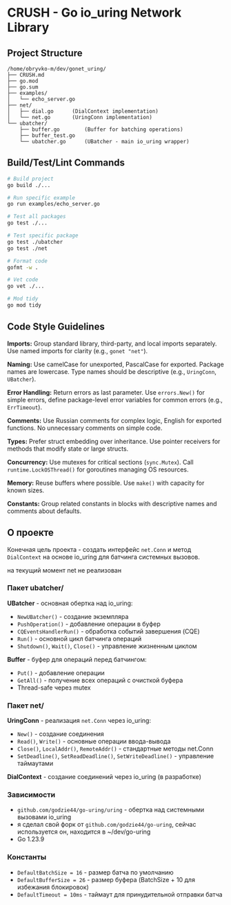 # CRUSH - Go io_uring Network Library

## Project Structure
```
/home/obryvko-m/dev/gonet_uring/
├── CRUSH.md
├── go.mod
├── go.sum
├── examples/
│   └── echo_server.go
├── net/
│   ├── dial.go      (DialContext implementation)
│   └── net.go       (UringConn implementation)
└── ubatcher/
    ├── buffer.go        (Buffer for batching operations)
    ├── buffer_test.go
    └── ubatcher.go      (UBatcher - main io_uring wrapper)
```

## Build/Test/Lint Commands
```bash
# Build project
go build ./...

# Run specific example
go run examples/echo_server.go

# Test all packages
go test ./...

# Test specific package
go test ./ubatcher
go test ./net

# Format code
gofmt -w .

# Vet code
go vet ./...

# Mod tidy
go mod tidy
```

## Code Style Guidelines

**Imports:** Group standard library, third-party, and local imports separately. Use named imports for clarity (e.g., `gonet "net"`).

**Naming:** Use camelCase for unexported, PascalCase for exported. Package names are lowercase. Type names should be descriptive (e.g., `UringConn`, `UBatcher`).

**Error Handling:** Return errors as last parameter. Use `errors.New()` for simple errors, define package-level error variables for common errors (e.g., `ErrTimeout`).

**Comments:** Use Russian comments for complex logic, English for exported functions. No unnecessary comments on simple code.

**Types:** Prefer struct embedding over inheritance. Use pointer receivers for methods that modify state or large structs.

**Concurrency:** Use mutexes for critical sections (`sync.Mutex`). Call `runtime.LockOSThread()` for goroutines managing OS resources.

**Memory:** Reuse buffers where possible. Use `make()` with capacity for known sizes.

**Constants:** Group related constants in blocks with descriptive names and comments about defaults.

## О проекте

Конечная цель проекта - создать интерфейс `net.Conn` и метод `DialContext` на основе io_uring для батчинга системных вызовов.

на текущий момент net не реализован

### Пакет ubatcher/
**UBatcher** - основная обертка над io_uring:
- `NewUBatcher()` - создание экземпляра
- `PushOperation()` - добавление операции в буфер
- `CQEventsHandlerRun()` - обработка событий завершения (CQE)
- `Run()` - основной цикл батчинга операций
- `Shutdown()`, `Wait()`, `Close()` - управление жизненным циклом

**Buffer** - буфер для операций перед батчингом:
- `Put()` - добавление операции
- `GetAll()` - получение всех операций с очисткой буфера
- Thread-safe через mutex

### Пакет net/
**UringConn** - реализация `net.Conn` через io_uring:
- `New()` - создание соединения
- `Read()`, `Write()` - основные операции ввода-вывода
- `Close()`, `LocalAddr()`, `RemoteAddr()` - стандартные методы net.Conn
- `SetDeadline()`, `SetReadDeadline()`, `SetWriteDeadline()` - управление таймаутами

**DialContext** - создание соединений через io_uring (в разработке)

### Зависимости
- `github.com/godzie44/go-uring/uring` - обертка над системными вызовами io_uring
- я сделал свой форк от `github.com/godzie44/go-uring`, сейчас используется он, находится в ~/dev/go-uring
- Go 1.23.9

### Константы
- `DefaultBatchSize = 16` - размер батча по умолчанию
- `DefaultBufferSize = 26` - размер буфера (BatchSize + 10 для избежания блокировок)
- `DefaultTimeout = 10ms` - таймаут для принудительной отправки батча
